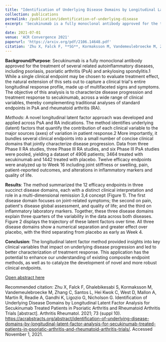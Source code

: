 ```yaml
---
title: "Identification of Underlying Disease Domains by Longitudinal Latent Factor Analysis for Secukinumab Treated Patients in Psoriatic Arthritis and Rheumatoid Arthritis Trials"
collection: publications
permalink: /publication/identification-of-underlying-disease
excerpt: 'Secukinumab is a fully monoclonal antibody approved for the treatment of several related autoinflammatory diseases, including psoriasis, psoriatic arthritis (PsA) and ankylosing spondylitis.1 While a single clinical endpoint may be chosen to evaluate treatment effect, the natural extension of this sets out to capture a clinical trials entire longitudinal response profile, made up of multifaceted signs and symptoms. The objective of this analysis is to characterize disease progression and treatment response to secukinumab, across a wide range of clinical variables, thereby complementing traditional analyses of standard endpoints in PsA and rheumatoid arthritis (RA).
'
date: 2021-07-01
venue: 'ACR Convergence 2021'
paperurl: 'https://arxiv.org/pdf/2106.14648.pdf'
citation: 'Zhu X, Falck F, **SG**, Kormaksson M, Vandemeulebroecke M, Zhang C, Santos L, Hei Kwok C, West D, Mallon A, Martin R, Readie A, Gandhi K, Ligozio G, Nicholson G. (2021). &quot;Identification of Underlying Disease Domains by Longitudinal Latent Factor Analysis for Secukinumab Treated Patients in Psoriatic Arthritis and Rheumatoid Arthritis Trials.&quot; <i>ACR Convergence 2021</i>. 1(2).'
---
```

**Background/Purpose**: Secukinumab is a fully monoclonal antibody approved for the treatment of several related autoinflammatory diseases, including psoriasis, psoriatic arthritis (PsA) and ankylosing spondylitis.1 While a single clinical endpoint may be chosen to evaluate treatment effect, the natural extension of this sets out to capture a clinical trial's entire longitudinal response profile, made up of multifaceted signs and symptoms. The objective of this analysis is to characterize disease progression and treatment response to secukinumab, across a wide range of clinical variables, thereby complementing traditional analyses of standard endpoints in PsA and rheumatoid arthritis (RA).

*Methods*: A novel longitudinal latent factor approach was developed and applied across PsA and RA indications. The method identifies underlying (latent) factors that quantify the contribution of each clinical variable to the major sources (axes) of variation in patient response.2 More importantly, it bundles several clinical endpoints into a small number of concise clinical domains that jointly characterize disease progression. Data from three Phase II RA studies, three Phase III RA studies, and six Phase III PsA studies were pooled, yielding a dataset of 4906 patients; 3464 treated with secukinumab and 1442 treated with placebo. Twelve efficacy endpoints were analyzed up to Week 16 including joint stiffness or swelling, pain, patient-reported outcomes, and alterations in inflammatory markers and quality of life.

**Results**: The method summarized the 12 efficacy endpoints in three succinct disease domains, each with a distinct clinical interpretation and role in a multi-dimensional remission 3,4 concept (Figure 1). The first disease domain focuses on joint-related symptoms; the second on pain, patient's disease global assessment, and quality of life; and the third on inflammatory laboratory markers. Together, these three disease domains explain three quarters of the variability in the data across both diseases. Figure 2 displays the trajectory of these latent factors over time. All three disease domains show a numerical separation and greater effect over placebo, with the third separating from placebo as early as Week 4.

**Conclusion**: The longitudinal latent factor method provided insights into key clinical variables that impact on underlying disease progression and led to better characterization of treatment response. This application has the potential to enhance our understanding of existing composite endpoint methods, as well as to catalyze the development of novel and more robust clinical endpoints.

[Open abstract here](https://acrabstracts.org/abstract/identification-of-underlying-disease-domains-by-longitudinal-latent-factor-analysis-for-secukinumab-treated-patients-in-psoriatic-arthritis-and-rheumatoid-arthritis-trials/)

Recommended citation:  Zhu X, Falck F, Ghalebikesabi S, Kormaksson M, Vandemeulebroecke M, Zhang C, Santos L, Hei Kwok C, West D, Mallon A, Martin R, Readie A, Gandhi K, Ligozio G, Nicholson G. Identification of Underlying Disease Domains by Longitudinal Latent Factor Analysis for Secukinumab Treated Patients in Psoriatic Arthritis and Rheumatoid Arthritis Trials [abstract]. Arthritis Rheumatol. 2021; 73 (suppl 10). https://acrabstracts.org/abstract/identification-of-underlying-disease-domains-by-longitudinal-latent-factor-analysis-for-secukinumab-treated-patients-in-psoriatic-arthritis-and-rheumatoid-arthritis-trials/. Accessed November 1, 2021. 